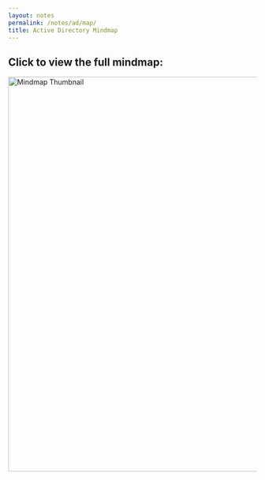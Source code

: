 ```yaml
---
layout: notes
permalink: /notes/ad/map/
title: Active Directory Mindmap
---
```


## Click to view the full mindmap:

<a href="/notes/ad/mindmap.html?svg=/assets/images/mindmap_ad_dark_classic_2025.03.excalidraw.svg" target="_blank">
  <img src="/assets/images/mindmap_ad_dark_classic_2025.03.excalidraw.svg" alt="Mindmap Thumbnail" style="width: 800px; height: auto; cursor: pointer;">
</a>